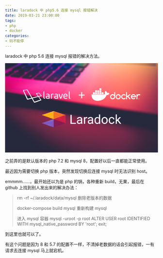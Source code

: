 ```yaml
---
title: laradock 中 php5.6 连接 mysql 报错解决
date: 2019-03-21 23:00:00
tags: 
- php
- docker
categories: 
- 码不能停
---
```

laradock 中 php 5.6 连接 mysql 报错的解决方法。

![](/images/laradock.png)
<!--more-->

之前弄的是默认版本的 php 7.2 和 mysql 8，配置好以后一直都能正常使用。

最近因为需要切换 php 版本，突然发现切换后连接 mysql 时无法识别 host。

emmmm……，最开始还以为是 php 的锅，各种重新 build，无果，最后在 github 上找到别人发出来的解决办法：

> rm -rf ~/.laradock/data/mysql
> 删除老版本的数据
>
> docker-compose build mysql
> 重新构建 mysql
>
> 进入 mysql 容器
> mysql -uroot -p
> root
> ALTER USER root IDENTIFIED WITH mysql_native_password BY 'root';
> exit;

到这里也就可以了。

有这个问题是因为 8 和 5.7 的配置不一样，不清掉老数据的话会引起报错，一有请求去连接 mysql 马上就宕机。

